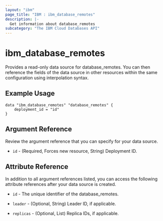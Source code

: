 ```yaml
---
layout: "ibm"
page_title: "IBM : ibm_database_remotes"
description: |-
  Get information about database_remotes
subcategory: "The IBM Cloud Databases API"
---
```


# ibm_database_remotes

Provides a read-only data source for database_remotes. You can then reference the fields of the data source in other resources within the same configuration using interpolation syntax.

## Example Usage

```hcl
data "ibm_database_remotes" "database_remotes" {
	deployment_id = "id"
}
```

## Argument Reference

Review the argument reference that you can specify for your data source.

* `id` - (Required, Forces new resource, String) Deployment ID.

## Attribute Reference

In addition to all argument references listed, you can access the following attribute references after your data source is created.

* `id` - The unique identifier of the database_remotes.
* `leader` - (Optional, String) Leader ID, if applicable.

* `replicas` - (Optional, List) Replica IDs, if applicable.

